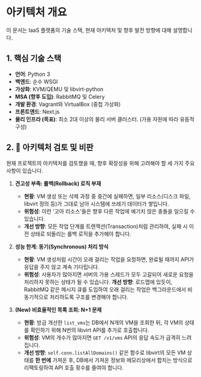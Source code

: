 # 아키텍처 개요

이 문서는 IaaS 플랫폼의 기술 스택, 현재 아키텍처 및 향후 발전 방향에 대해 설명합니다.

## 1. 핵심 기술 스택

- **언어**: Python 3
- **백엔드**: 순수 WSGI
- **가상화**: KVM/QEMU 및 libvirt-python
- **MSA (향후 도입)**: RabbitMQ 및 Celery
- **개발 환경**: Vagrant와 VirtualBox (중첩 가상화)
- **프론트엔드**: Next.js
- **물리 인프라 (목표)**: 최소 2대 이상의 물리 서버 클러스터. (가용 자원에 따라 유동적 구성)



## 2. 🧐 아키텍처 검토 및 비판

현재 프로젝트의 아키텍처를 검토했을 때, 향후 확장성을 위해 고려해야 할 세 가지 주요 사항이 있습니다.

1.  **견고성 부족: 롤백(Rollback) 로직 부재**
    -   **현황**: VM 생성 또는 삭제 과정 중 중간에 실패하면, 일부 리소스(디스크 파일, libvirt 정의 등)가 그대로 남아 시스템에 쓰레기 데이터가 쌓입니다.
    -   **위험성**: 이런 '고아 리소스'들은 향후 다른 작업에 예기치 않은 충돌을 일으킬 수 있습니다.
    -   **개선 방향**: 모든 작업 단계를 트랜잭션(Transaction)처럼 관리하여, 실패 시 이전 상태로 되돌리는 롤백 로직을 추가해야 합니다.

2.  **성능 한계: 동기(Synchronous) 처리 방식**
    -   **현황**: VM 생성처럼 시간이 오래 걸리는 작업을 요청하면, 완료될 때까지 API가 응답을 주지 않고 계속 기다립니다.
    -   **위험성**: 사용자가 많아지면 서버의 가용 스레드가 모두 고갈되어 새로운 요청을 처리하지 못하는 상태가 될 수 있습니다.
    **개선 방향**: 로드맵에 있듯이, RabbitMQ 같은 메시지 큐를 도입하여 오래 걸리는 작업은 백그라운드에서 비동기적으로 처리하도록 구조를 변경해야 합니다.

3.  **(New) 비효율적인 목록 조회: N+1 문제**
    -   **현황**: 방금 개선한 `list_vms`는 DB에서 N개의 VM을 조회한 뒤, 각 VM의 상태를 확인하기 위해 N번의 libvirt API를 추가로 호출합니다.
    -   **위험성**: VM의 개수가 많아지면 `GET /v1/vms` API의 응답 속도가 급격히 느려집니다.
    -   **개선 방향**: `self.conn.listAllDomains()` 같은 함수로 libvirt의 모든 VM 상태를 **한 번에** 가져온 후, DB에서 가져온 정보와 메모리상에서 합치는 방식으로 리팩토링하여 API 호출 횟수를 줄여야 합니다.